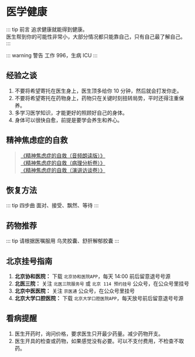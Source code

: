 # 医学健康

::: tip 前言
追求健康就能得到健康。  
医生帮到你的可能性非常小，大部分情况都只能靠自己，只有自己最了解自己。
:::

::: warning 警告
工作 996，生病 ICU
:::

## 经验之谈

1. 不要将希望寄托在医生身上，医生顶多给你 10 分钟，然后就会打发你走。
2. 不要将希望寄托在药物身上，药物只在关键时刻扭转局势，平时还得注重保养。
3. 多学习医学知识，才能更好的照顾好自己的身体。
4. 身体可以很快自愈，前提是要学会养生和养心。

## 精神焦虑症的自救

> [《精神焦虑症的自救（音频朗读版）》](https://lubanseven.gitee.io/selfhelp)  
> [《精神焦虑症的自救（病理分析卷）》](https://lubanseven.gitee.io/asset/pdf/anxiety1.pdf)  
> [《精神焦虑症的自救（演讲访谈卷）》](https://lubanseven.gitee.io/asset/pdf/anxiety2.pdf)

## 恢复方法

::: tip 四步曲
面对、接受、飘然、等待
:::

## 药物推荐

::: tip 请根据医嘱服用
乌灵胶囊、舒肝解郁胶囊
:::

## 北京挂号指南

1. **北京协和医院：** 下载 `北京协和医院APP`，每天 14:00 前后留意退号号源
2. **北医三院：** 关注 `北医三院服务号` 或 `北京 114 预约挂号` 公众号，在公众号里挂号
3. **北京中医医院：** 关注 `京医通` 公众号，在公众号里挂号
4. **北京大学口腔医院：** 下载 `北京大学口腔医院APP`，每天放号前后留意退号号源

## 看病提醒

1. 医生开药时，询问价格，要求医生只开最少药量。减少药物开支。
2. 医生开具的检查或药物，如果感觉没有必要。可以不支付费用，不检查不取药。
